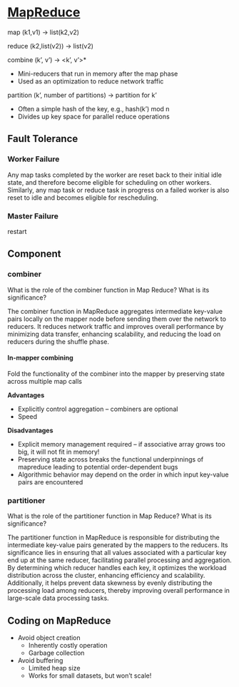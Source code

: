 # [MapReduce](https://static.googleusercontent.com/media/research.google.com/en//archive/mapreduce-osdi04.pdf)
map (k1,v1) &rarr; list(k2,v2)

reduce (k2,list(v2)) &rarr; list(v2)

combine (k’, v’) → <k’, v’>*
- Mini-reducers that run in memory after the map phase
- Used as an optimization to reduce network traffic
  
partition (k’, number of partitions) → partition for k’
- Often a simple hash of the key, e.g., hash(k’) mod n
- Divides up key space for parallel reduce operations
  
## Fault Tolerance
### Worker Failure
Any map tasks completed by the worker are reset back to their initial idle state, and therefore become eligible for scheduling on other workers. Similarly, any map task or reduce task in progress on a failed worker is also reset to idle and becomes eligible for rescheduling.

### Master Failure
restart

## Component
### combiner
What is the role of the combiner function in Map Reduce? What is its significance?

The combiner function in MapReduce aggregates intermediate key-value pairs locally on the mapper node before sending them over the network to reducers. It reduces network traffic and improves overall performance by minimizing data transfer, enhancing scalability, and reducing the load on reducers during the shuffle phase.

#### In-mapper combining
Fold the functionality of the combiner into the mapper by preserving state across multiple map calls

**Advantages**

- Explicitly control aggregation – combiners are optional 
- Speed

**Disadvantages**
- Explicit memory management required – if associative array grows too big, it will not fit in memory!
- Preserving state across breaks the functional underpinnings of mapreduce leading to potential order-dependent bugs
- Algorithmic behavior may depend on the order in which input key-value pairs are encountered

### partitioner
What is the role of the partitioner function in Map Reduce? What is its significance?

The partitioner function in MapReduce is responsible for distributing the intermediate key-value pairs generated by the mappers to the reducers. Its significance lies in ensuring that all values associated with a particular key end up at the same reducer, facilitating parallel processing and aggregation. By determining which reducer handles each key, it optimizes the workload distribution across the cluster, enhancing efficiency and scalability. Additionally, it helps prevent data skewness by evenly distributing the processing load among reducers, thereby improving overall performance in large-scale data processing tasks.


## Coding on MapReduce
+ Avoid object creation
  + Inherently costly operation
  + Garbage collection
+ Avoid buffering
  + Limited heap size
  + Works for small datasets, but won’t scale!